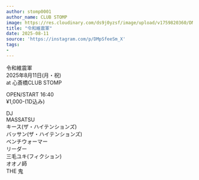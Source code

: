 ```yaml
---
author: stomp0001
author_name: CLUB STOMP
image: https://res.cloudinary.com/ds9j0yzsf/image/upload/v1759820360/DMpSfeeSm_X.jpg
title: "令和維震軍"
date: 2025-08-11
source: 'https://instagram.com/p/DMpSfeeSm_X'
tags:
- 
---
```

令和維震軍<br>
2025年8月11日(月・祝)<br>
at 心斎橋CLUB STOMP

OPEN/START  16:40<br>
¥1,000-(1D込み)

DJ<br>
MASSATSU<br>
キース(ザ・ハイテンションズ)<br>
バッサン(ザ・ハイテンションズ)<br>
ベンチウォーマー<br>
リーダー<br>
三毛ユキ(フィクション)<br>
オオノ師<br>
THE 鬼